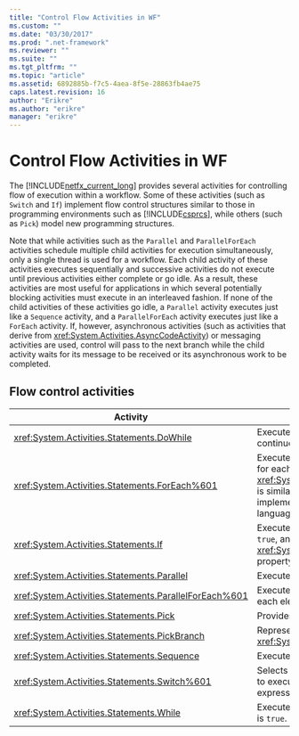 ```yaml
---
title: "Control Flow Activities in WF"
ms.custom: ""
ms.date: "03/30/2017"
ms.prod: ".net-framework"
ms.reviewer: ""
ms.suite: ""
ms.tgt_pltfrm: ""
ms.topic: "article"
ms.assetid: 6892885b-f7c5-4aea-8f5e-28863fb4ae75
caps.latest.revision: 16
author: "Erikre"
ms.author: "erikre"
manager: "erikre"
---
```

# Control Flow Activities in WF
The [!INCLUDE[netfx_current_long](../../../includes/netfx-current-long-md.md)] provides several activities for controlling flow of execution within a workflow. Some of these activities (such as `Switch` and `If`) implement flow control structures similar to those in programming environments such as [!INCLUDE[csprcs](../../../includes/csprcs-md.md)], while others (such as `Pick`) model new programming structures.  
  
 Note that while activities such as the `Parallel` and `ParallelForEach` activities schedule multiple child activities for execution simultaneously, only a single thread is used for a workflow. Each child activity of these activities executes sequentially and successive activities do not execute until previous activities either complete or go idle. As a result, these activities are most useful for applications in which several potentially blocking activities must execute in an interleaved fashion. If none of the child activities of these activities go idle, a `Parallel` activity executes just like a `Sequence` activity, and a `ParallelForEach` activity executes just like a `ForEach` activity. If, however, asynchronous activities (such as activities that derive from <xref:System.Activities.AsyncCodeActivity>) or messaging activities are used, control will pass to the next branch while the child activity waits for its message to be received or its asynchronous work to be completed.  
  
## Flow control activities  
  
|Activity|Description|  
|--------------|-----------------|  
|<xref:System.Activities.Statements.DoWhile>|Executes the contained activities once and continues to do so while a condition is `true`.|  
|<xref:System.Activities.Statements.ForEach%601>|Executes an embedded statement in sequence for each element in a collection. <xref:System.Activities.Statements.ForEach%601> is similar to the keyword `foreach`, but is implemented as an activity rather than a language statement.|  
|<xref:System.Activities.Statements.If>|Executes contained activities if a condition is `true`, and can execute activities contained in the <xref:System.Activities.Statements.If.Else%2A> property if the condition is `false`.|  
|<xref:System.Activities.Statements.Parallel>|Executes contained activities in parallel.|  
|<xref:System.Activities.Statements.ParallelForEach%601>|Executes an embedded statement in parallel for each element in a collection.|  
|<xref:System.Activities.Statements.Pick>|Provides event-based control flow modeling.|  
|<xref:System.Activities.Statements.PickBranch>|Represents a potential path of execution in a <xref:System.Activities.Statements.Pick> activity.|  
|<xref:System.Activities.Statements.Sequence>|Executes contained activities in sequence.|  
|<xref:System.Activities.Statements.Switch%601>|Selects one choice from a number of activities to execute, based on the value of a given expression.|  
|<xref:System.Activities.Statements.While>|Executes contained activities while a condition is `true`.|
